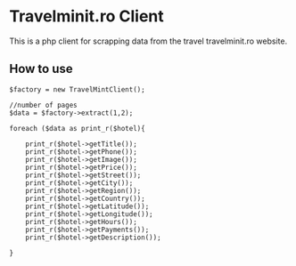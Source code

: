 # Travelminit.ro Client


This is a php client for scrapping data from the travel travelminit.ro website.

## How to use

```
$factory = new TravelMintClient();

//number of pages
$data = $factory->extract(1,2);

foreach ($data as print_r($hotel){

    print_r($hotel->getTitle());
    print_r($hotel->getPhone());
    print_r($hotel->getImage());
    print_r($hotel->getPrice());
    print_r($hotel->getStreet());
    print_r($hotel->getCity());
    print_r($hotel->getRegion());
    print_r($hotel->getCountry());
    print_r($hotel->getLatitude());
    print_r($hotel->getLongitude());
    print_r($hotel->getHours());
    print_r($hotel->getPayments());
    print_r($hotel->getDescription());

}
```
